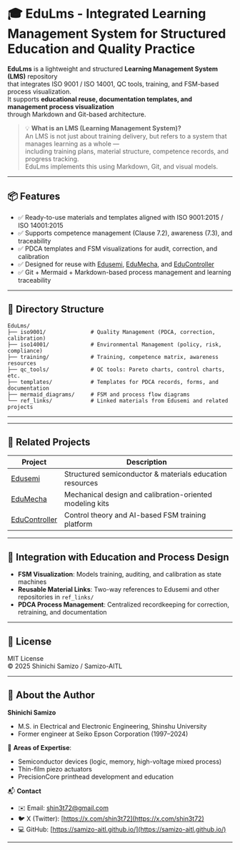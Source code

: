 # 🎓 EduLms - Integrated Learning Management System for Structured Education and Quality Practice

**EduLms** is a lightweight and structured **Learning Management System (LMS)** repository  
that integrates ISO 9001 / ISO 14001, QC tools, training, and FSM-based process visualization.  
It supports **educational reuse, documentation templates, and management process visualization**  
through Markdown and Git-based architecture.

> 💡 **What is an LMS (Learning Management System)?**  
> An LMS is not just about training delivery, but refers to a system that manages learning as a whole —  
> including training plans, material structure, competence records, and progress tracking.  
> EduLms implements this using Markdown, Git, and visual models.

---

## 📦 Features

- ✅ Ready-to-use materials and templates aligned with ISO 9001:2015 / ISO 14001:2015
- ✅ Supports competence management (Clause 7.2), awareness (7.3), and traceability
- ✅ PDCA templates and FSM visualizations for audit, correction, and calibration
- ✅ Designed for reuse with [Edusemi](https://github.com/samizo-aitl/Edusemi), [EduMecha](https://github.com/samizo-aitl/EduMecha), and [EduController](https://github.com/samizo-aitl/EduController)
- ✅ Git + Mermaid + Markdown-based process management and learning traceability

---

## 📁 Directory Structure

```plaintext
EduLms/
├── iso9001/              # Quality Management (PDCA, correction, calibration)
├── iso14001/             # Environmental Management (policy, risk, compliance)
├── training/             # Training, competence matrix, awareness resources
├── qc_tools/             # QC tools: Pareto charts, control charts, etc.
├── templates/            # Templates for PDCA records, forms, and documentation
├── mermaid_diagrams/     # FSM and process flow diagrams
└── ref_links/            # Linked materials from Edusemi and related projects
```

---

---

## 🔗 Related Projects

| Project       | Description                                                   |
|---------------|---------------------------------------------------------------|
| [Edusemi](https://github.com/samizo-aitl/Edusemi)         | Structured semiconductor & materials education resources |
| [EduMecha](https://github.com/samizo-aitl/EduMecha)       | Mechanical design and calibration-oriented modeling kits |
| [EduController](https://github.com/samizo-aitl/EduController) | Control theory and AI-based FSM training platform         |

---

## 🧠 Integration with Education and Process Design

- **FSM Visualization**: Models training, auditing, and calibration as state machines
- **Reusable Material Links**: Two-way references to Edusemi and other repositories in `ref_links/`
- **PDCA Process Management**: Centralized recordkeeping for correction, retraining, and documentation

---

## 📜 License

MIT License  
© 2025 Shinichi Samizo / Samizo-AITL

---

## 👤 About the Author

**Shinichi Samizo**  
- M.S. in Electrical and Electronic Engineering, Shinshu University  
- Former engineer at Seiko Epson Corporation (1997–2024)  

📌 **Areas of Expertise**:
- Semiconductor devices (logic, memory, high-voltage mixed process)  
- Thin-film piezo actuators  
- PrecisionCore printhead development and education  

📬 **Contact**
- ✉️ Email: [shin3t72@gmail.com](mailto:shin3t72@gmail.com)  
- 🐦 X (Twitter): [https://x.com/shin3t72](https://x.com/shin3t72)  
- 💻 GitHub: [https://samizo-aitl.github.io/](https://samizo-aitl.github.io/)

---

